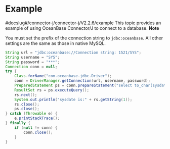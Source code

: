 Example 
============================
#docslug#/connector-j/connector-j/V2.2.6/example
This topic provides an example of using OceanBase Connector/J to connect to a database. 
**Note**



You must set the prefix of the connection string to `jdbc:oceanbase`. All other settings are the same as those in native MySQL.

```java
String url = "jdbc:oceanbase://Connection string: 1521/SYS";
String username = "SYS";
String password = "***";    
Connection conn = null;
try {
    Class.forName("com.oceanbase.jdbc.Driver");
    conn = DriverManager.getConnection(url, username, password);
    PreparedStatement ps = conn.prepareStatement("select to_char(sysdate,'yyyy-MM-dd HH24:mi:ss') from dual;");
    ResultSet rs = ps.executeQuery();
    rs.next();
    System.out.println("sysdate is:" + rs.getString(1));
    rs.close();
    ps.close();
} catch (Throwable e) {
    e.printStackTrace();
} finally {
    if (null != conn) {
        conn.close();
    }
}
```



